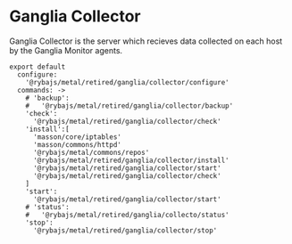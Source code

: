 
# Ganglia Collector

Ganglia Collector is the server which recieves data collected on each
host by the Ganglia Monitor agents.

    export default
      configure:
        '@rybajs/metal/retired/ganglia/collector/configure'
      commands: ->
        # 'backup':
        #   '@rybajs/metal/retired/ganglia/collector/backup'
        'check':
          '@rybajs/metal/retired/ganglia/collector/check'
        'install':[
          'masson/core/iptables'
          'masson/commons/httpd'
          '@rybajs/metal/commons/repos'
          '@rybajs/metal/retired/ganglia/collector/install'
          '@rybajs/metal/retired/ganglia/collector/start'
          '@rybajs/metal/retired/ganglia/collector/check'
        ]
        'start':
          '@rybajs/metal/retired/ganglia/collector/start'
        # 'status':
        #   '@rybajs/metal/retired/ganglia/collecto/status'
        'stop':
          '@rybajs/metal/retired/ganglia/collector/stop'
